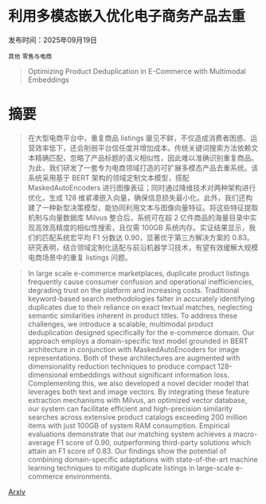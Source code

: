 # 利用多模态嵌入优化电子商务产品去重

发布时间：2025年09月19日

`其他` `零售与电商`

> Optimizing Product Deduplication in E-Commerce with Multimodal Embeddings

# 摘要

> 在大型电商平台中，重复商品 listings 屡见不鲜，不仅造成消费者困惑、运营效率低下，还会削弱平台信任度并增加成本。传统关键词搜索方法依赖文本精确匹配，忽略了产品标题的语义相似性，因此难以准确识别重复商品。为此，我们研发了一套专为电商领域打造的可扩展多模态产品去重系统。该系统采用基于 BERT 架构的领域定制文本模型，搭配 MaskedAutoEncoders 进行图像表征；同时通过降维技术对两种架构进行优化，生成 128 维紧凑嵌入向量，确保信息损失最小化。此外，我们还构建了一种新型决策模型，能协同利用文本与图像向量特征。将这些特征提取机制与向量数据库 Milvus 整合后，系统可在超 2 亿件商品的海量目录中实现高效高精度的相似性搜索，且仅需 100GB 系统内存。实证结果显示，我们的匹配系统宏平均 F1 分数达 0.90，显著优于第三方解决方案的 0.83。研究表明，结合领域定制化适配与前沿机器学习技术，有望有效缓解大规模电商场景中的重复 listings 问题。

> In large scale e-commerce marketplaces, duplicate product listings frequently cause consumer confusion and operational inefficiencies, degrading trust on the platform and increasing costs. Traditional keyword-based search methodologies falter in accurately identifying duplicates due to their reliance on exact textual matches, neglecting semantic similarities inherent in product titles. To address these challenges, we introduce a scalable, multimodal product deduplication designed specifically for the e-commerce domain. Our approach employs a domain-specific text model grounded in BERT architecture in conjunction with MaskedAutoEncoders for image representations. Both of these architectures are augmented with dimensionality reduction techniques to produce compact 128-dimensional embeddings without significant information loss. Complementing this, we also developed a novel decider model that leverages both text and image vectors. By integrating these feature extraction mechanisms with Milvus, an optimized vector database, our system can facilitate efficient and high-precision similarity searches across extensive product catalogs exceeding 200 million items with just 100GB of system RAM consumption. Empirical evaluations demonstrate that our matching system achieves a macro-average F1 score of 0.90, outperforming third-party solutions which attain an F1 score of 0.83. Our findings show the potential of combining domain-specific adaptations with state-of-the-art machine learning techniques to mitigate duplicate listings in large-scale e-commerce environments.

[Arxiv](https://arxiv.org/abs/2509.15858)
